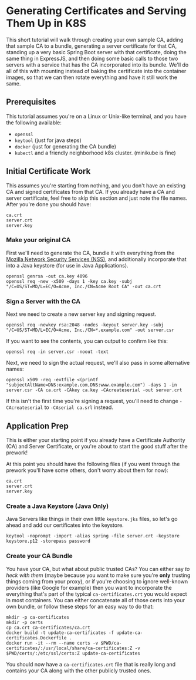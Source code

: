 # Generating Certificates and Serving Them Up in K8S

This short tutorial will walk through creating your own sample CA, adding that sample CA to a bundle, generating a server certificate for that CA, standing up a very basic Spring Boot server with that certificate, doing the same thing in ExpressJS, and then doing some basic calls to those two servers with a service that has the CA incorporated into its bundle.  We'll do all of this with mounting instead of baking the certificate into the container images, so that we can then rotate everything and have it still work the same.

## Prerequisites

This tutorial assumes you're on a Linux or Unix-like terminal, and you have the following available:

* `openssl`
* `keytool` (just for java steps)
* `docker` (just for generating the CA bundle)
* `kubectl` and a friendly neighborhood k8s cluster. (minikube is fine)

## Initial Certificate Work

This assumes you're starting from nothing, and you don't have an existing CA and signed certificates from that CA.  If you already have a CA and server certificate, feel free to skip this section and just note the file names.  After you're done you should have:

```
ca.crt
server.crt
server.key
```

### Make your original CA

First we'll need to generate the CA, bundle it with everything from the [Mozilla Network Security Services (NSS)](https://www.mozilla.org/en-US/about/governance/policies/security-group/certs/policy/), and additionally incorporate that into a Java keystore (for use in Java Applications).

```
openssl genrsa -out ca.key 4096
openssl req -new -x509 -days 1 -key ca.key -subj "/C=US/ST=MD/L=EC/O=Acme, Inc./CN=Acme Root CA" -out ca.crt
```

### Sign a Server with the CA

Next we need to create a new server key and signing request.

```
openssl req -newkey rsa:2048 -nodes -keyout server.key -subj "/C=US/ST=MD/L=EC/O=Acme, Inc./CN=*.example.com" -out server.csr
```

If you want to see the contents, you can output to confirm like this:

```
openssl req -in server.csr -noout -text
```

Next, we need to sign the actual request, we'll also pass in some alternative names:

```
openssl x509 -req -extfile <(printf "subjectAltName=DNS:example.com,DNS:www.example.com") -days 1 -in server.csr -CA ca.crt -CAkey ca.key -CAcreateserial -out server.crt
```

If this isn't the first time you're signing a request, you'll need to change `-CAcreateserial` to `-CAserial ca.srl` instead.

## Application Prep

This is either your starting point if you already have a Certificate Authority (CA) and Server Certificate, or you're about to start the good stuff after the prework!

At this point you should have the following files (if you went through the prework you'll have some others, don't worry about them for now):

```
ca.crt
server.crt
server.key
```

### Create a Java Keystore (Java Only)

Java Servers like things in their own little `keystore.jks` files, so let's go ahead and add our certificates into the keystore.

```
keytool -noprompt -import -alias spring -file server.crt -keystore keystore.p12 -storepass password
```

### Create your CA Bundle

You have your CA, but what about public trusted CAs?  You can either say _to heck with them_ (maybe because you want to make sure you're **only** trusting things coming from your proxy), or if you're choosing to ignore well-known providers (like Google for example) then you want to incorporate the everything that's part of the typical `ca-certificates.crt` you would expect in most containers.  You can either concatenate all of those certs into your own bundle, or follow these steps for an easy way to do that:

```
mkdir -p ca-certificates
mkdir -p certs
cp ca.crt ca-certificates/ca.crt
docker build -t update-ca-certificates -f update-ca-certificates.Dockerfile .
docker run -it --rm --name certs -v $PWD/ca-certificates/:/usr/local/share/ca-certificates:Z -v $PWD/certs/:/etc/ssl/certs:Z update-ca-certificates
```

You should now have a `ca-certificates.crt` file that is really long and contains your CA along with the other publicly trusted ones.
